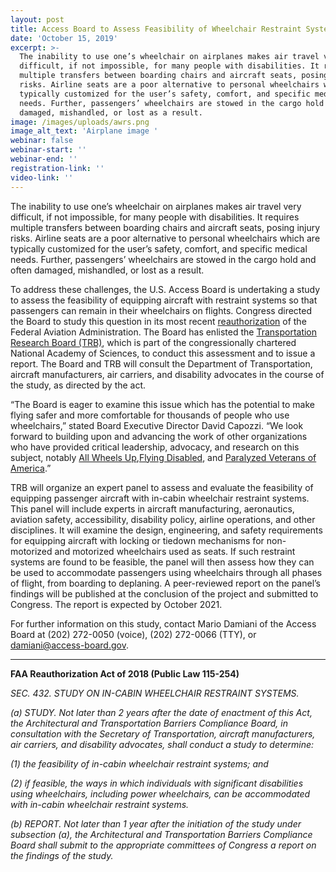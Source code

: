 ```yaml
---
layout: post
title: Access Board to Assess Feasibility of Wheelchair Restraint Systems on Aircraft
date: 'October 15, 2019'
excerpt: >-
  The inability to use one’s wheelchair on airplanes makes air travel very
  difficult, if not impossible, for many people with disabilities. It requires
  multiple transfers between boarding chairs and aircraft seats, posing injury
  risks. Airline seats are a poor alternative to personal wheelchairs which are
  typically customized for the user’s safety, comfort, and specific medical
  needs. Further, passengers’ wheelchairs are stowed in the cargo hold and often
  damaged, mishandled, or lost as a result.
image: /images/uploads/awrs.png
image_alt_text: 'Airplane image '
webinar: false
webinar-start: ''
webinar-end: ''
registration-link: ''
video-link: ''
---
```

The inability to use one’s wheelchair on airplanes makes air travel very difficult, if not impossible, for many people with disabilities. It requires multiple transfers between boarding chairs and aircraft seats, posing injury risks. Airline seats are a poor alternative to personal wheelchairs which are typically customized for the user’s safety, comfort, and specific medical needs. Further, passengers’ wheelchairs are stowed in the cargo hold and often damaged, mishandled, or lost as a result.

To address these challenges, the U.S. Access Board is undertaking a study to assess the feasibility of equipping aircraft with restraint systems so that passengers can remain in their wheelchairs on flights. Congress directed the Board to study this question in its most recent [reauthorization](https://www.congress.gov/bill/115th-congress/house-bill/302/text?q=%7B%22search%22%3A%5B%22FAA+Reauthorization%22%5D%7D) of the Federal Aviation Administration. The Board has enlisted the [Transportation Research Board (TRB)](http://www.trb.org/Main/Home.aspx), which is part of the congressionally chartered National Academy of Sciences, to conduct this assessment and to issue a report. The Board and TRB will consult the Department of Transportation, aircraft manufacturers, air carriers, and disability advocates in the course of the study, as directed by the act.

“The Board is eager to examine this issue which has the potential to make flying safer and more comfortable for thousands of people who use wheelchairs,” stated Board Executive Director David Capozzi. “We look forward to building upon and advancing the work of other organizations who have provided critical leadership, advocacy, and research on this subject, notably [All Wheels Up](https://www.allwheelsup.org/),[Flying Disabled](http://flyingdisabled.org.uk/), and [Paralyzed Veterans of America](https://pva.org/).”

TRB will organize an expert panel to assess and evaluate the feasibility of equipping passenger aircraft with in-cabin wheelchair restraint systems. This panel will include experts in aircraft manufacturing, aeronautics, aviation safety, accessibility, disability policy, airline operations, and other disciplines. It will examine the design, engineering, and safety requirements for equipping aircraft with locking or tiedown mechanisms for non-motorized and motorized wheelchairs used as seats. If such restraint systems are found to be feasible, the panel will then assess how they can be used to accommodate passengers using wheelchairs through all phases of flight, from boarding to deplaning. A peer-reviewed report on the panel’s findings will be published at the conclusion of the project and submitted to Congress. The report is expected by October 2021.

For further information on this study, contact Mario Damiani of the Access Board at (202) 272-0050 (voice), (202) 272-0066 (TTY), or[](mailto:damiani@access-board.gov.) [damiani@access-board.gov](mailto:damiani@access-board.gov).



- - -



**FAA Reauthorization Act of 2018 (Public Law 115-254)**

*SEC. 432. STUDY ON IN-CABIN WHEELCHAIR RESTRAINT SYSTEMS.*

*(a) STUDY. Not later than 2 years after the date of enactment of this Act, the Architectural and Transportation Barriers Compliance Board, in consultation with the Secretary of Transportation, aircraft manufacturers, air carriers, and disability advocates, shall conduct a study to determine:*

*(1) the feasibility of in-cabin wheelchair restraint systems; and*

*(2) if feasible, the ways in which individuals with significant disabilities using wheelchairs, including power wheelchairs, can be accommodated with in-cabin wheelchair restraint systems.*

*(b) REPORT. Not later than 1 year after the initiation of the study under subsection (a), the Architectural and Transportation Barriers Compliance Board shall submit to the appropriate committees of Congress a report on the findings of the study.*
